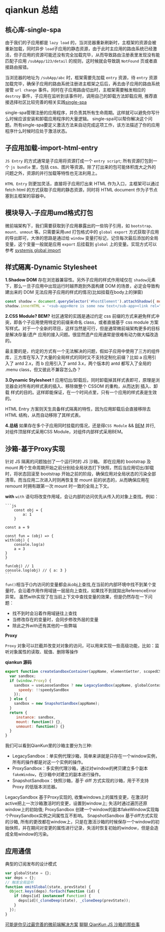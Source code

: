 # qiankun 总结

## 核心库-single-spa
由于我们的子应用都是 `lazy load` 的，当浏览器重新刷新时，主框架的资源会被重新加载，同时异步 `load`子应用的静态资源，由于此时主应用的路由系统已经激活，但子应用的资源可能还没有完全加载完毕，从而导致路由注册表里发现没有能匹配子应用 `/subApp/123/detail` 的规则，这时候就会导致跳 `NotFound` 页或者直接路由报错。

当浏览器的地址为 `/subApp/abc` 时，框架需要先加载 `entry` 资源，待 `entry` 资源加载完毕，确保子应用的路由系统注册进主框架之后后，再去由子应用的路由系统接管 `url change` 事件。同时在子应用路由切出时，主框架需要触发相应的 `destroy` 事件，子应用在监听到该事件时，调用自己的卸载方法卸载应用, 推荐直接选择社区比较完善的相关实践[single-spa](https://zh-hans.single-spa.js.org/docs/getting-started-overview)

single-spa管理注册的应用程序，并负责其所有生命周期。这样就可以避免你写什么时候应该安装和卸载应用程序的大量逻辑。 single-spa可以帮你解决这个问题。所有single-spa要定义激活方法来自动完成这项工作，该方法描述了你的应用程序什么时候时应处于激活状态。

## 子应用加载-import-html-entry
`JS Entry` 的方式通常是子应用将资源打成一个 `entry script`; 所有资源打包到一个 `js bundle` 里，包括 css、图片等资源。除了打出来的包可能体积庞大之外的问题之外，资源的并行加载等特性也无法利用上。

`HTML Entry` 则更加灵活，直接将子应用打出来 HTML 作为入口，主框架可以通过 fetch html 的方式获取子应用的静态资源，同时将 HTML document 作为子节点塞到主框架的容器中。

## 模块导入-子应用umd格式打包
微前端架构下，我们需要获取到子应用暴露出的一些钩子引用，如 `bootstrap、mount、unmout` 等。只需要采用`umd` 打包格式中的 `global export` 方式获取子应用的导出即可，大体的思路是通过给 `window` 变量打标记，记住每次最后添加的全局变量，这个变量一般就是应用 `export` 后挂载到 `global` 上的变量。实现方式可以参考 [systemjs global import](https://github.com/systemjs/systemjs/blob/master/src/extras/global.js)

## 样式隔离-Dynamic Stylesheet 
**1.Shadow DOM**
 存在浏览器兼容性。另外子应用的样式作用域仅在 `shadow`元素下，那么一旦子应用中出现运行时越界跑到外面构建 DOM 的场景，必定会导致构建出来的 DOM 无法应用子应用的样式的情况(比如挂载在body上的弹窗)

```js
const shadow = document.querySelector('#hostElement').attachShadow({ mode: 'open' });
shadow.innerHTML = '<sub-app>Here is some new text</sub-app><link rel="stylesheet" href="//unpkg.com/antd/antd.min.css">';
```

**2.CSS Module? BEM?**
社区通常的实践是通过约定 css 前缀的方式来避免样式冲突，即各个子应用使用特定的前缀来命名 class，或者直接基于 css module 方案写样式。对于一个全新的项目，这样当然是可行，但是通常微前端架构更多的目标是解决存量/遗产 应用的接入问题。很显然遗产应用通常是很难有动力做大幅改造的。

最主要的是，约定的方式有一个无法解决的问题，假如子应用中使用了三方的组件库，三方库在写入了大量的全局样式的同时又不支持定制化前缀？比如 a 应用引入了 antd 2.x，而 b 应用引入了 antd 3.x，两个版本的 antd 都写入了全局的 .menu class，但又彼此不兼容怎么办？

**3.Dynamic Stylesheet !**
应用切出/卸载后，同时卸载掉其样式表即可，原理是浏览器会对所有的样式表的插入、移除做整个 CSSOM 的重构，从而达到 插入、卸载 样式的目的。这样即能保证，在一个时间点里，只有一个应用的样式表是生效的。

HTML Entry 方案则天生具备样式隔离的特性，因为应用卸载后会直接移除去 HTML 结构，从而自动移除了其样式表。

**4.总结**
如果存在多个子应用同时挂载的情况，还是得`CSS Module` && [BEM](https://zhuanlan.zhihu.com/p/446649602) 并行, 对组件顶层样式采用CSS Module，对组件内部样式采用BEM。

## 沙箱-基于Proxy实现
针对 JS 隔离的问题独创了一个运行时的 JS 沙箱。
即在应用的 bootstrap 及 mount 两个生命周期开始之前分别给全局状态打下快照，然后当应用切出/卸载时，将状态回滚至 bootstrap 开始之前的阶段，确保应用对全局状态的污染全部清零。而当应用二次进入时则再恢复至 mount 前的状态的，从而确保应用在 remount 时拥有跟第一次 mount 时一致的全局上下文。

**with**
`with` 语句将改变作用域，会让内部的访问优先从传入的对象上查找。例如：

    ```js
        const obj = {
            a: 1
        }

    const a = 9

    const fun = (obj) => {
    with(obj) { 
        console.log(a)
        a = 3
    }
    }

    fun(obj) // 1
    console.log(obj) // { a: 3 }
    ```
`fun()`相当于{}内访问的变量都会从obj上查找,在当前的内部环境中找不到某个变量时，会沿着作用作用域链一层层向上查找，如果找不到就拋出ReferenceError异常。
虽然with实现了在当前上下文中查找变量的效果，但是仍然存在一下问题：

- 找不到时会沿着作用域链往上查找
- 当修改存在的变量时，会同步修改外层的变量
- 除此之外with还有其他的一些弊端

**Proxy**

`Proxy` 对象可以拦截并改变对对象的访问，可以用来实现一些高级功能，比如：监听对象属性的读取、赋值、删除等操作

**qiankun 源码**
```js
export function createSandboxContainer(appName, elementGetter, scopedCSS, useLooseSandbox, excludeAssetFilter, globalContext, speedySandBox) {
  var sandbox;
  if (window.Proxy) {
    sandbox = useLooseSandbox ? new LegacySandbox(appName, globalContext) : new ProxySandbox(appName, globalContext, {
      speedy: !!speedySandBox
    });
  } else {
    sandbox = new SnapshotSandbox(appName);
  }
  return {
     instance: sandbox,
     mount: function() {},
     unmount: function() {}
  }
}
```
我们可以看到QianKun里的沙箱主要分为三种:

- LegacySandbox：单实例代理沙箱，简单来讲就是只存在一个window实例，所有的操作都是对这一个实例的操作。
- ProxySandbox：多实例代理沙箱，通过对window的拷贝建立多个副本`fakeWindow`，在沙箱中对建立的副本进行操作。
- SnapshotSandbox：快照沙箱，基于 diff 方式实现的沙箱，用于不支持 Proxy 的低版本浏览器。

LegacySandbox 基于Proxy实现的, 收集windows上的属性变更，在激活时active把上一次沙箱激活时的变更，设置到window上; 失活时通过遍历还原window上的初始值;
ProxySandbox 创建一个window的副本fakeWindow实现每个ProxySandbox实例之间属性互不影响。
SnapshotSandbox 基于diff方式实现的沙箱, 所有的更改都在window上，只是在激活沙箱的时候保存一个window的初始快照，并在期间对变更的属性进行记录，失活时恢复初始的window，但是会造成全局window的污染。

## 应用通信 
典型的订阅发布的设计模式
```js
var globalState = {};
var deps = {};
// 触发全局监听
function emitGlobal(state, prevState) {
  Object.keys(deps).forEach(function (id) {
    if (deps[id] instanceof Function) {
      deps[id](_cloneDeep(state), _cloneDeep(prevState));
    }
  });
}
```

[可能是你见过最完善的微前端解决方案](https://zhuanlan.zhihu.com/p/78362028)
[聊聊 QianKun JS 沙箱的那些事](https://zhuanlan.zhihu.com/p/658452336)
